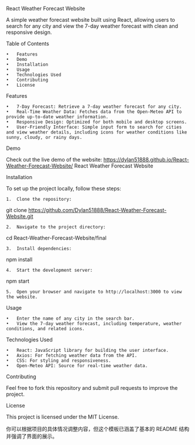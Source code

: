 

React Weather Forecast Website

A simple weather forecast website built using React, allowing users to search for any city and view the 7-day weather forecast with clean and responsive design.

Table of Contents

	•	Features
	•	Demo
	•	Installation
	•	Usage
	•	Technologies Used
	•	Contributing
	•	License

Features

	•	7-Day Forecast: Retrieve a 7-day weather forecast for any city.
	•	Real-Time Weather Data: Fetches data from the Open-Meteo API to provide up-to-date weather information.
	•	Responsive Design: Optimized for both mobile and desktop screens.
	•	User-Friendly Interface: Simple input form to search for cities and view weather details, including icons for weather conditions like sunny, cloudy, or rainy days.

Demo

Check out the live demo of the website: https://dylan51888.github.io/React-Weather-Forecast-Website/
React Weather Forecast Website

Installation

To set up the project locally, follow these steps:

	1.	Clone the repository:

git clone https://github.com/Dylan51888/React-Weather-Forecast-Website.git


	2.	Navigate to the project directory:

cd React-Weather-Forecast-Website/final


	3.	Install dependencies:

npm install


	4.	Start the development server:

npm start


	5.	Open your browser and navigate to http://localhost:3000 to view the website.

Usage

	•	Enter the name of any city in the search bar.
	•	View the 7-day weather forecast, including temperature, weather conditions, and related icons.

Technologies Used

	•	React: JavaScript library for building the user interface.
	•	Axios: For fetching weather data from the API.
	•	CSS: For styling and responsiveness.
	•	Open-Meteo API: Source for real-time weather data.

Contributing

Feel free to fork this repository and submit pull requests to improve the project.

License

This project is licensed under the MIT License.

你可以根据项目的具体情况调整内容，但这个模板已涵盖了基本的 README 结构并强调了界面的展示。
